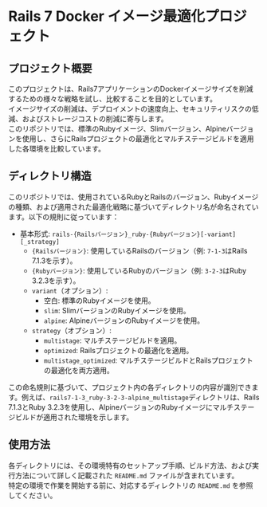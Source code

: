 # Rails 7 Docker イメージ最適化プロジェクト

## プロジェクト概要
このプロジェクトは、Rails7アプリケーションのDockerイメージサイズを削減するための様々な戦略を試し、比較することを目的としています。  
イメージサイズの削減は、デプロイメントの速度向上、セキュリティリスクの低減、およびストレージコストの削減に寄与します。  
このリポジトリでは、標準のRubyイメージ、Slimバージョン、Alpineバージョンを使用し、さらにRailsプロジェクトの最適化とマルチステージビルドを適用した各環境を比較しています。

## ディレクトリ構造
このリポジトリでは、使用されているRubyとRailsのバージョン、Rubyイメージの種類、および適用された最適化戦略に基づいてディレクトリ名が命名されています。以下の規則に従っています：

- 基本形式: `rails-{Railsバージョン}_ruby-{Rubyバージョン}[-variant][_strategy]`
    - `{Railsバージョン}`: 使用しているRailsのバージョン（例: `7-1-3`はRails 7.1.3を示す）。
    - `{Rubyバージョン}`: 使用しているRubyのバージョン（例: `3-2-3`はRuby 3.2.3を示す）。
    - `variant`（オプション）:
      - 空白: 標準のRubyイメージを使用。
      - `slim`: SlimバージョンのRubyイメージを使用。
      - `alpine`: AlpineバージョンのRubyイメージを使用。
  - `strategy`（オプション）:
      - `multistage`: マルチステージビルドを適用。
      - `optimized`: Railsプロジェクトの最適化を適用。
      - `multistage_optimized`: マルチステージビルドとRailsプロジェクトの最適化を両方適用。

この命名規則に基づいて、プロジェクト内の各ディレクトリの内容が識別できます。例えば、`rails7-1-3_ruby-3-2-3-alpine_multistage`ディレクトリは、Rails 7.1.3とRuby 3.2.3を使用し、AlpineバージョンのRubyイメージにマルチステージビルドが適用された環境を示します。

## 使用方法
各ディレクトリには、その環境特有のセットアップ手順、ビルド方法、および実行方法について詳しく記載された `README.md` ファイルが含まれています。  
特定の環境で作業を開始する前に、対応するディレクトリの `README.md` を参照してください。
